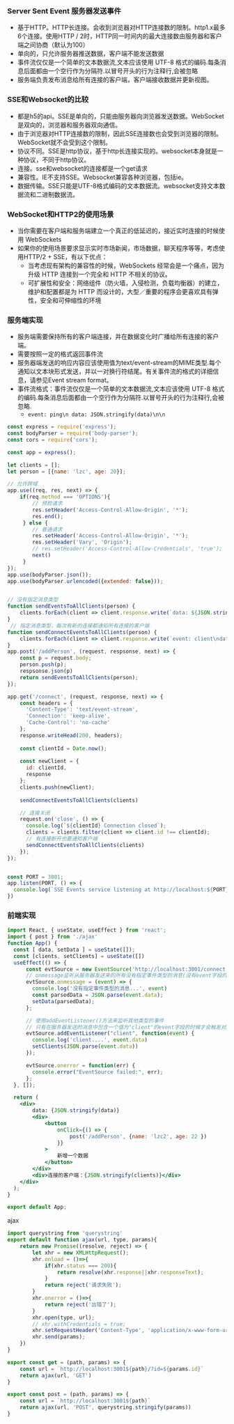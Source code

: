 ### Server Sent Event 服务器发送事件
- 基于HTTP。HTTP长连接。会收到浏览器对HTTP连接数的限制。http1.x最多6个连接。使用HTTP / 2时，HTTP同一时间内的最大连接数由服务器和客户端之间协商（默认为100）
- 单向的，只允许服务器推送数据，客户端不能发送数据
- 事件流仅仅是一个简单的文本数据流,文本应该使用 UTF-8 格式的编码.每条消息后面都由一个空行作为分隔符.以冒号开头的行为注释行,会被忽略
- 服务端负责发布消息给所有连接的客户端，客户端接收数据并更新视图。

### SSE和Websocket的比较
- 都是h5的api。SSE是单向的，只能由服务器向浏览器发送数据。WebSocket是双向的，浏览器和服务器双向通信。
- 由于浏览器对HTTP连接数的限制，因此SSE连接数也会受到浏览器的限制。WebSocket就不会受到这个限制。
- 协议不同。SSE是http协议，基于http长连接实现的。websocket本身就是一种协议，不同于http协议。
- 连接。sse和websocket的连接都是一个get请求
- 兼容性。IE不支持SSE。Websocket兼容各种浏览器，包括ie。
- 数据传输。SSE只能是UTF-8格式编码的文本数据流。websocket支持文本数据流和二进制数据流。

### WebSocket和HTTP2的使用场景
- 当你需要在客户端和服务端建立一个真正的低延迟的，接近实时连接的时候使用 WebSockets
- 如果你的使用场景要求显示实时市场新闻，市场数据，聊天程序等等，考虑使用HTTP/2 + SSE，有以下优点：
    + 当考虑现有架构的兼容性的时候，WebSockets 经常会是一个痛点，因为升级 HTTP 连接到一个完全和 HTTP 不相关的协议。
    + 可扩展性和安全：网络组件（防火墙，入侵检测，负载均衡器）的建立，维护和配置都是为 HTTP 而设计的，大型／重要的程序会更喜欢具有弹性，安全和可伸缩性的环境


### 服务端实现
- 服务端需要保持所有的客户端连接，并在数据变化时广播给所有连接的客户端。
- 需要按照一定的格式返回事件流
- 服务器端发送的响应内容应该使用值为text/event-stream的MIME类型.每个通知以文本块形式发送，并以一对换行符结尾。有关事件流的格式的详细信息，请参见Event stream format。
- 事件流格式：事件流仅仅是一个简单的文本数据流,文本应该使用 UTF-8 格式的编码.每条消息后面都由一个空行作为分隔符.以冒号开头的行为注释行,会被忽略.
    + `event: ping\n data: JSON.stringify(data)\n\n`

```js
const express = require('express');
const bodyParser = require('body-parser');
const cors = require('cors');

const app = express();

let clients = [];
let person = [{name: 'lzc', age: 20}];

// 允许跨域
app.use((req, res, next) => {
    if(req.method === 'OPTIONS'){
        // 预检请求
        res.setHeader('Access-Control-Allow-Origin', '*');
        res.end();
     } else {
        // 普通请求
        res.setHeader('Access-Control-Allow-Origin', '*');
        res.setHeader('Vary', 'Origin');
        // res.setHeader('Access-Control-Allow-Credentials', 'true');
        next()
     }
});
app.use(bodyParser.json());
app.use(bodyParser.urlencoded({extended: false}));


// 没有指定消息类型
function sendEventsToAllClients(person) {
    clients.forEach(client => client.response.write(`data: ${JSON.stringify(person)}\n\n`))
}
 // 指定消息类型，每次有新的连接都通知所有连接的客户端
function sendConnectEventsToAllClients(person) {
    clients.forEach(client => client.response.write(`event: client\ndata: ${JSON.stringify(clients.map(c => c.id))}\n\n`))
} 
app.post('/addPerson', (request, respsonse, next) => {
    const p = request.body;
    person.push(p);
    respsonse.json(p)
    return sendEventsToAllClients(person);
});

app.get('/connect', (request, response, next) => {
    const headers = {
      'Content-Type': 'text/event-stream',
      'Connection': 'keep-alive',
      'Cache-Control': 'no-cache'
    };
    response.writeHead(200, headers);
  
    const clientId = Date.now();
  
    const newClient = {
      id: clientId,
      response
    };
    clients.push(newClient);
   
    sendConnectEventsToAllClients(clients)

    // 连接关闭
    request.on('close', () => {
      console.log(`${clientId} Connection closed`);
      clients = clients.filter(client => client.id !== clientId);
      // 有连接断开也要通知客户端
      sendConnectEventsToAllClients(clients)
    });
});


const PORT = 3001;
app.listen(PORT, () => {
  console.log(`SSE Events service listening at http://localhost:${PORT}`)
})
```

### 前端实现
```jsx
import React, { useState, useEffect } from 'react';
import { post } from './ajax'
function App() {
  const [ data, setData ] = useState([]);
  const [clients, setClients] = useState([])
  useEffect(() => {
      const evtSource = new EventSource('http://localhost:3001/connect');
      // onmessage监听从服务器发送来的所有没有指定事件类型的消息(没有event字段的消息)
      evtSource.onmessage = (event) => {
        console.log('没有指定事件类型的消息...', event)
        const parsedData = JSON.parse(event.data);
        setData(parsedData);
      };

      // 使用addEventListener()方法来监听其他类型的事件
      // 只有在服务器发送的消息中包含一个值为"client"的event字段的时候才会触发对应的处理函数
      evtSource.addEventListener("client", function(event) {
        console.log('client....', event.data)
        setClients(JSON.parse(event.data))
      });

      evtSource.onerror = function(err) {
        console.error("EventSource failed:", err);
      };
  }, []);

  return (
    <div>
        data: {JSON.stringify(data)}
        <div>
            <button
                onClick={() => {
                    post('/addPerson', {name: 'lzc2', age: 22 })
                }}
            >
                新增一个数据
            </button>
        </div>
        <div>连接的客户端：{JSON.stringify(clients)}</div>
    </div>
  );
}

export default App;
```

ajax
```js
import querystring from 'querystring'
export default function ajax(url, type, params){
    return new Promise((resolve, reject) => {
        let xhr = new XMLHttpRequest();
        xhr.onload = ()=>{
            if(xhr.status === 200){
                return resolve(xhr.response||xhr.responseText);
            }
            return reject('请求失败');
        }
        xhr.onerror = ()=>{
            return reject('出错了');
        }
        xhr.open(type, url);
        // xhr.withCredentials = true; 
        xhr.setRequestHeader('Content-Type', 'application/x-www-form-urlencoded')
        xhr.send(params);
    })
}

export const get = (path, params) => {
    const url = `http://localhost:3001${path}/?id=${params.id}`
    return ajax(url, 'GET')
}

export const post = (path, params) => {
    const url = `http://localhost:3001${path}`
    return ajax(url, 'POST', querystring.stringify(params))
}
```